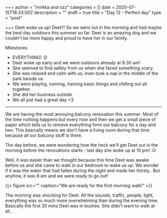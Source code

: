 +++
author = "mirkka and ozz"
categories = []
date = 2020-07-15T18:33:00Z
description = ""
draft = true
title = "Day 12 -  Perfect day"
type = "post"

+++
Deet woke us up! Deet?! So we went out in the morning and had maybe the best day outdoors this summer so far. Deet is an amazing dog and we couldn't be more happy and proud to have her in our family.

Milestones

* EVERYTHING! :D 
* Deet woke up early and we were outdoors already at 8:30 am!
* She seemed to find safety from us when she faced something scary. 
* She was relaxed and calm with us, even took a nap in the middle of the park beside us.
* We were playing, running, training basic things and chilling out all together.
* She did her business outside.
* We all just had a great day <3

***

We are having the most annoying balcony renovation this summer. Most of the time nothing happens but every now and then we get a small piece of paper which tells us to remove everything form our balcony for a day and two. This basically means we don't have a living room during that time because all our balcony stuff is there. 

The day before, we were wondering how the heck we'll get Deet out in the morning before the renovations starts - last day she woke up at 10 pm! :O

Well, it was easier than we thought because this time Deet was awake before us and she came to walk in our bedroom to wake us up. We wonder if it was the water that had fallen during the night and made her thirsty.. But anyhow, it was 8 am and we were ready to go out!

{{< figure src="" caption="We are ready for the first morning walk!" >}}

The morning was shocking for Deet. All the sounds, traffic, people, light, everything was so much more overwhelming than during the evening time. Basically the first 20 mins Deet was in bushes. She didn't want to walk at all..